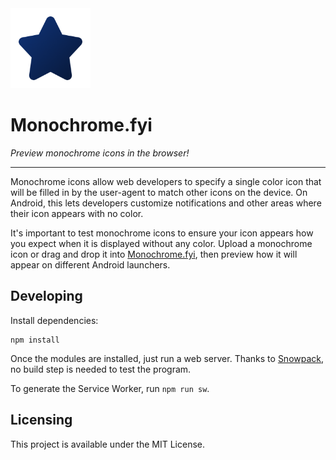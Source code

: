 <img src="favicon/favicon_196.png" width="128" height="128" alt="">

# Monochrome.fyi

_Preview monochrome icons in the browser!_

<!-- ![Demo usage](.github/monochrome-demo.gif) -->

---

Monochrome icons allow web developers to specify a single color icon that will
be filled in by the user-agent to match other icons on the device. On Android,
this lets developers customize notifications and other areas where their icon
appears with no color.

It's important to test monochrome icons to ensure your icon appears how you
expect when it is displayed without any color. Upload a monochrome icon or drag
and drop it into [Monochrome.fyi](https://monochrome.fyi), then preview how it
will appear on different Android launchers.

## Developing

Install dependencies:

```shell
npm install
```

Once the modules are installed, just run a web server. Thanks to
[Snowpack](https://www.snowpack.dev/), no build step is needed to test the
program.

To generate the Service Worker, run `npm run sw`.

## Licensing

This project is available under the MIT License.
